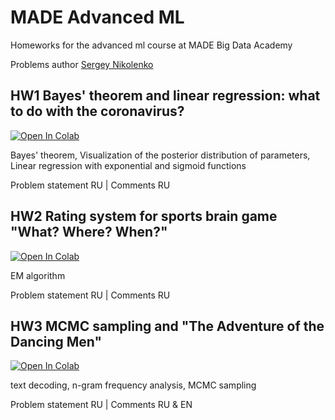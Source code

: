 # MADE Advanced ML

Homeworks for the advanced ml course at MADE Big Data Academy

Problems author [Sergey Nikolenko](https://logic.pdmi.ras.ru/~sergey/index.html)

## HW1 Bayes' theorem and linear regression: what to do with the coronavirus?

[![Open In Colab](https://colab.research.google.com/assets/colab-badge.svg)](http://link-HERE.christianfjung.com)

Bayes' theorem, Visualization of the posterior distribution of parameters, Linear regression with exponential and sigmoid functions

Problem statement RU | Comments RU

## HW2 Rating system for sports brain game "What? Where? When?"

[![Open In Colab](https://colab.research.google.com/assets/colab-badge.svg)](http://link-HERE.christianfjung.com)

EM algorithm

Problem statement RU | Comments RU

## HW3 MCMC sampling and "The Adventure of the Dancing Men"

[![Open In Colab](https://colab.research.google.com/assets/colab-badge.svg)](http://link-HERE.christianfjung.com)

text decoding, n-gram frequency analysis, MCMC sampling

Problem statement RU | Comments RU & EN
